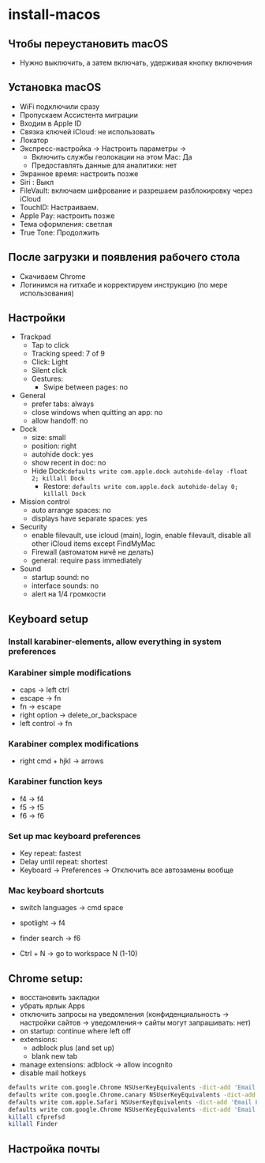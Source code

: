 # install-macos

## Чтобы переустановить macOS
- Нужно выключить, а затем включать, удерживая кнопку включения

## Установка macOS

- WiFi подключили сразу
- Пропускаем Ассистента миграции
- Входим в Apple ID
- Cвязка ключей iCloud: не использовать
- Локатор
- Экспресс-настройка -> Настроить параметры -> 
  - Включить службы геолокации на этом Mac: Да
  - Предоставлять данные для аналитики: нет
- Экранное время: настроить позже
- Siri : Выкл
- FileVault: включаем шифрование и разрешаем разблокировку через iCloud
- TouchID: Настраиваем.
- Apple Pay: настроить позже
- Тема оформления: светлая
- True Tone: Продолжить

## После загрузки и появления рабочего стола
- Скачиваем Chrome
- Логинимся на гитхабе и корректируем инструкцию (по мере использования)

## Настройки
- Trackpad
  - Tap to click
  - Tracking speed: 7 of 9
  - Click: Light
  - Silent click
  - Gestures:
    - Swipe between pages: no
- General
   - prefer tabs: always 
   - close windows when quitting an app: no
   - allow handoff: no
- Dock
   - size: small
   - position: right
   - autohide dock: yes
   - show recent in doc: no
   - Hide Dock:`defaults write com.apple.dock autohide-delay -float 2; killall Dock`
      - Restore: `defaults write com.apple.dock autohide-delay 0; killall Dock`
- Mission control
   - auto arrange spaces: no
   - displays have separate spaces: yes
- Security
  - enable filevault, use icloud (main), login, enable filevault, disable all other iCloud items except FindMyMac
  - Firewall (автоматом ничё не делать)
  - general: require pass immediately
- Sound
   - startup sound: no
   - interface sounds: no
   - alert на 1/4 громкости

## Keyboard setup

### Install karabiner-elements, allow everything in system preferences

### Karabiner simple modifications
- caps -> left ctrl
- escape -> fn
- fn -> escape
- right option -> delete_or_backspace
- left control -> fn

### Karabiner complex modifications
- right cmd + hjkl -> arrows

### Karabiner function keys
- f4 -> f4
- f5 -> f5
- f6 -> f6

### Set up mac keyboard preferences

- Key repeat: fastest
- Delay until repeat: shortest
- Keyboard -> Preferences -> Отключить все автозамены вообще

### Mac keyboard shortcuts
- switch languages -> cmd space

- spotlight -> f4
- finder search -> f6

- Ctrl + N -> go to workspace N (1-10)

## Chrome setup:

- восстановить закладки
- убрать ярлык Apps
- отключить запросы на уведомления (конфиденциальность -> настройки сайтов -> уведомления-> сайты могут запрашивать: нет)
- on startup: continue where left off
- extensions:
   - adblock plus (and set up)
   - blank new tab
- manage extensions: adblock -> allow incognito
- disable mail hotkeys
```sh
defaults write com.google.Chrome NSUserKeyEquivalents -dict-add 'Email Page Location' '\0'
defaults write com.google.Chrome.canary NSUserKeyEquivalents -dict-add 'Email Page Location' '\0'
defaults write com.apple.Safari NSUserKeyEquivalents -dict-add 'Email Link to This Page' '\0' 'Email This Page' '\0'
defaults write com.google.Chrome NSUserKeyEquivalents -dict-add 'Email Page Location' '\0'
killall cfprefsd
killall Finder
```


## Настройка почты



